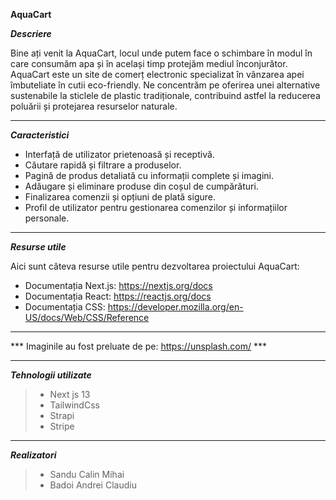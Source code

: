 **AquaCart**

***Descriere***

Bine ați venit la AquaCart, locul unde putem face o schimbare în modul în care consumăm apa și în același timp protejăm mediul înconjurător. AquaCart este un site de comerț electronic specializat în vânzarea apei îmbuteliate în cutii eco-friendly. Ne concentrăm pe oferirea unei alternative sustenabile la sticlele de plastic tradiționale, contribuind astfel la reducerea poluării și protejarea resurselor naturale.

---

***Caracteristici***
- Interfață de utilizator prietenoasă și receptivă.
- Căutare rapidă și filtrare a produselor.
- Pagină de produs detaliată cu informații complete și imagini.
- Adăugare și eliminare produse din coșul de cumpărături.
- Finalizarea comenzii și opțiuni de plată sigure.
- Profil de utilizator pentru gestionarea comenzilor și informațiilor personale.

---

***Resurse utile***

Aici sunt câteva resurse utile pentru dezvoltarea proiectului AquaCart:

- Documentația Next.js: https://nextjs.org/docs
- Documentația React: https://reactjs.org/docs
- Documentația CSS: https://developer.mozilla.org/en-US/docs/Web/CSS/Reference

---

*** Imaginile au fost preluate de pe: https://unsplash.com/ ***

---

***Tehnologii utilizate***
> - Next js 13
> - TailwindCss
> - Strapi
> - Stripe

---

***Realizatori***
> - Sandu Calin Mihai
> - Badoi Andrei Claudiu
